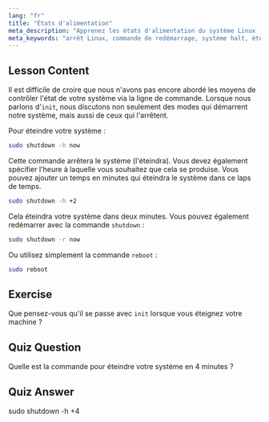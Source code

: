 ```yaml
---
lang: "fr"
title: "États d'alimentation"
meta_description: "Apprenez les états d'alimentation du système Linux : commandes shutdown, reboot et halt. Comprenez comment éteindre ou redémarrer votre système Linux en toute sécurité. Démarrez avec les commandes essentielles !"
meta_keywords: "arrêt Linux, commande de redémarrage, système halt, éteindre Linux, commandes Linux, Linux débutant, tutoriel Linux, états du système"
---
```


## Lesson Content

Il est difficile de croire que nous n'avons pas encore abordé les moyens de contrôler l'état de votre système via la ligne de commande. Lorsque nous parlons d'`init`, nous discutons non seulement des modes qui démarrent notre système, mais aussi de ceux qui l'arrêtent.

Pour éteindre votre système :

```bash
sudo shutdown -h now
```

Cette commande arrêtera le système (l'éteindra). Vous devez également spécifier l'heure à laquelle vous souhaitez que cela se produise. Vous pouvez ajouter un temps en minutes qui éteindra le système dans ce laps de temps.

```bash
sudo shutdown -h +2
```

Cela éteindra votre système dans deux minutes. Vous pouvez également redémarrer avec la commande `shutdown` :

```bash
sudo shutdown -r now
```

Ou utilisez simplement la commande `reboot` :

```bash
sudo reboot
```

## Exercise

Que pensez-vous qu'il se passe avec `init` lorsque vous éteignez votre machine ?

## Quiz Question

Quelle est la commande pour éteindre votre système en 4 minutes ?

## Quiz Answer

sudo shutdown -h +4
